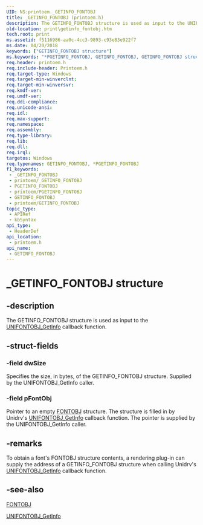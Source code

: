 ```yaml
---
UID: NS:printoem._GETINFO_FONTOBJ
title: _GETINFO_FONTOBJ (printoem.h)
description: The GETINFO_FONTOBJ structure is used as input to the UNIFONTOBJ_GetInfo callback function.
old-location: print\getinfo_fontobj.htm
tech.root: print
ms.assetid: f5116986-aa0c-4cc3-9893-c93e83e922f7
ms.date: 04/20/2018
keywords: ["GETINFO_FONTOBJ structure"]
ms.keywords: "*PGETINFO_FONTOBJ, GETINFO_FONTOBJ, GETINFO_FONTOBJ structure [Print Devices], PGETINFO_FONTOBJ, PGETINFO_FONTOBJ structure pointer [Print Devices], _GETINFO_FONTOBJ, print.getinfo_fontobj, print_unidrv-pscript_rendering_2fdbe41f-95af-46ef-be82-04c1dc02297f.xml, printoem/GETINFO_FONTOBJ, printoem/PGETINFO_FONTOBJ"
req.header: printoem.h
req.include-header: Printoem.h
req.target-type: Windows
req.target-min-winverclnt: 
req.target-min-winversvr: 
req.kmdf-ver: 
req.umdf-ver: 
req.ddi-compliance: 
req.unicode-ansi: 
req.idl: 
req.max-support: 
req.namespace: 
req.assembly: 
req.type-library: 
req.lib: 
req.dll: 
req.irql: 
targetos: Windows
req.typenames: GETINFO_FONTOBJ, *PGETINFO_FONTOBJ
f1_keywords:
 - _GETINFO_FONTOBJ
 - printoem/_GETINFO_FONTOBJ
 - PGETINFO_FONTOBJ
 - printoem/PGETINFO_FONTOBJ
 - GETINFO_FONTOBJ
 - printoem/GETINFO_FONTOBJ
topic_type:
 - APIRef
 - kbSyntax
api_type:
 - HeaderDef
api_location:
 - printoem.h
api_name:
 - GETINFO_FONTOBJ
---
```


# _GETINFO_FONTOBJ structure


## -description

The GETINFO_FONTOBJ structure is used as input to the <a href="https://docs.microsoft.com/windows-hardware/drivers/ddi/printoem/nc-printoem-pfngetinfo">UNIFONTOBJ_GetInfo</a> callback function.

## -struct-fields

### -field dwSize

Specifies the size, in bytes, of the GETINFO_FONTOBJ structure. Supplied by the UNIFONTOBJ_GetInfo caller.

### -field pFontObj

Pointer to an empty <a href="https://docs.microsoft.com/windows/win32/api/winddi/ns-winddi-_fontobj">FONTOBJ</a> structure. The structure is filled in by Unidrv's <a href="https://docs.microsoft.com/windows-hardware/drivers/ddi/printoem/nc-printoem-pfngetinfo">UNIFONTOBJ_GetInfo</a> callback function. The pointer is supplied by the UNIFONTOBJ_GetInfo caller.

## -remarks

To obtain a font's FONTOBJ structure contents, a rendering plug-in can supply the address of a GETINFO_FONTOBJ structure when calling Unidrv's <a href="https://docs.microsoft.com/windows-hardware/drivers/ddi/printoem/nc-printoem-pfngetinfo">UNIFONTOBJ_GetInfo</a> callback function.

## -see-also

<a href="https://docs.microsoft.com/windows/win32/api/winddi/ns-winddi-_fontobj">FONTOBJ</a>



<a href="https://docs.microsoft.com/windows-hardware/drivers/ddi/printoem/nc-printoem-pfngetinfo">UNIFONTOBJ_GetInfo</a>

